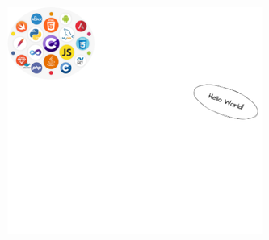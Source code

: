 ![Alt text](https://raw.githubusercontent.com/myousefi/docker-tidyverse/main/DockerTinyverse.drawio.svg "Docker Tidyverse")
